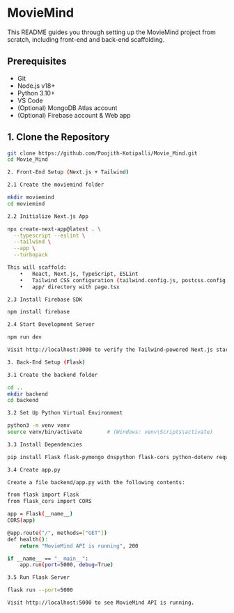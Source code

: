 # MovieMind

This README guides you through setting up the MovieMind project from scratch, including front-end and back-end scaffolding.

## Prerequisites

- Git  
- Node.js v18+  
- Python 3.10+  
- VS Code  
- (Optional) MongoDB Atlas account  
- (Optional) Firebase account & Web app  

## 1. Clone the Repository

```bash
git clone https://github.com/Poojith-Kotipalli/Movie_Mind.git
cd Movie_Mind

2. Front-End Setup (Next.js + Tailwind)

2.1 Create the moviemind folder

mkdir moviemind
cd moviemind

2.2 Initialize Next.js App

npx create-next-app@latest . \
  --typescript --eslint \
  --tailwind \
  --app \
  --turbopack

This will scaffold:
	•	React, Next.js, TypeScript, ESLint
	•	Tailwind CSS configuration (tailwind.config.js, postcss.config.js)
	•	app/ directory with page.tsx

2.3 Install Firebase SDK

npm install firebase

2.4 Start Development Server

npm run dev

Visit http://localhost:3000 to verify the Tailwind-powered Next.js starter page.

3. Back-End Setup (Flask)

3.1 Create the backend folder

cd ..
mkdir backend
cd backend

3.2 Set Up Python Virtual Environment

python3 -m venv venv
source venv/bin/activate        # (Windows: venv\Scripts\activate)

3.3 Install Dependencies

pip install Flask flask-pymongo dnspython flask-cors python-dotenv requests

3.4 Create app.py

Create a file backend/app.py with the following contents:

from flask import Flask
from flask_cors import CORS

app = Flask(__name__)
CORS(app)

@app.route("/", methods=["GET"])
def health():
    return "MovieMind API is running", 200

if __name__ == "__main__":
    app.run(port=5000, debug=True)

3.5 Run Flask Server

flask run --port=5000

Visit http://localhost:5000 to see MovieMind API is running.

